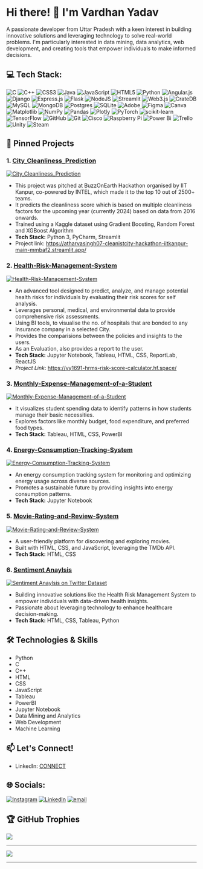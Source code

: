 # Hi there! 👋 I'm Vardhan Yadav

A passionate developer from Uttar Pradesh with a keen interest in building innovative solutions and leveraging technology to solve real-world problems. I'm particularly interested in data mining, data analytics, web development, and creating tools that empower individuals to make informed decisions.

## 💻 Tech Stack:
![C](https://img.shields.io/badge/c-%2300599C.svg?style=flat-square&logo=c&logoColor=white) ![C++](https://img.shields.io/badge/c++-%2300599C.svg?style=flat-square&logo=c%2B%2B&logoColor=white) ![CSS3](https://img.shields.io/badge/css3-%231572B6.svg?style=flat-square&logo=css3&logoColor=white) ![Java](https://img.shields.io/badge/java-%23ED8B00.svg?style=flat-square&logo=openjdk&logoColor=white) ![JavaScript](https://img.shields.io/badge/javascript-%23323330.svg?style=flat-square&logo=javascript&logoColor=%23F7DF1E) ![HTML5](https://img.shields.io/badge/html5-%23E34F26.svg?style=flat-square&logo=html5&logoColor=white) ![Python](https://img.shields.io/badge/python-3670A0?style=flat-square&logo=python&logoColor=ffdd54) ![Angular.js](https://img.shields.io/badge/angular.js-%23E23237.svg?style=flat-square&logo=angularjs&logoColor=white) ![Django](https://img.shields.io/badge/django-%23092E20.svg?style=flat-square&logo=django&logoColor=white) ![Express.js](https://img.shields.io/badge/express.js-%23404d59.svg?style=flat-square&logo=express&logoColor=%2361DAFB) ![Flask](https://img.shields.io/badge/flask-%23000.svg?style=flat-square&logo=flask&logoColor=white) ![NodeJS](https://img.shields.io/badge/node.js-6DA55F?style=flat-square&logo=node.js&logoColor=white) ![Streamlit](https://img.shields.io/badge/Streamlit-%23FE4B4B.svg?style=flat-square&logo=streamlit&logoColor=white) ![Web3.js](https://img.shields.io/badge/web3.js-F16822?style=flat-square&logo=web3.js&logoColor=white) ![CrateDB](https://img.shields.io/badge/CrateDB-009DC7?style=flat-square&logo=CrateDB&logoColor=white) ![MySQL](https://img.shields.io/badge/mysql-4479A1.svg?style=flat-square&logo=mysql&logoColor=white) ![MongoDB](https://img.shields.io/badge/MongoDB-%234ea94b.svg?style=flat-square&logo=mongodb&logoColor=white) ![Postgres](https://img.shields.io/badge/postgres-%23316192.svg?style=flat-square&logo=postgresql&logoColor=white) ![SQLite](https://img.shields.io/badge/sqlite-%2307405e.svg?style=flat-square&logo=sqlite&logoColor=white) ![Adobe](https://img.shields.io/badge/adobe-%23FF0000.svg?style=flat-square&logo=adobe&logoColor=white) ![Figma](https://img.shields.io/badge/figma-%23F24E1E.svg?style=flat-square&logo=figma&logoColor=white) ![Canva](https://img.shields.io/badge/Canva-%2300C4CC.svg?style=flat-square&logo=Canva&logoColor=white) ![Matplotlib](https://img.shields.io/badge/Matplotlib-%23ffffff.svg?style=flat-square&logo=Matplotlib&logoColor=black) ![NumPy](https://img.shields.io/badge/numpy-%23013243.svg?style=flat-square&logo=numpy&logoColor=white) ![Pandas](https://img.shields.io/badge/pandas-%23150458.svg?style=flat-square&logo=pandas&logoColor=white) ![Plotly](https://img.shields.io/badge/Plotly-%233F4F75.svg?style=flat-square&logo=plotly&logoColor=white) ![PyTorch](https://img.shields.io/badge/PyTorch-%23EE4C2C.svg?style=flat-square&logo=PyTorch&logoColor=white) ![scikit-learn](https://img.shields.io/badge/scikit--learn-%23F7931E.svg?style=flat-square&logo=scikit-learn&logoColor=white) ![TensorFlow](https://img.shields.io/badge/TensorFlow-%23FF6F00.svg?style=flat-square&logo=TensorFlow&logoColor=white) ![GitHub](https://img.shields.io/badge/github-%23121011.svg?style=flat-square&logo=github&logoColor=white) ![Git](https://img.shields.io/badge/git-%23F05033.svg?style=flat-square&logo=git&logoColor=white) ![Cisco](https://img.shields.io/badge/cisco-%23049fd9.svg?style=flat-square&logo=cisco&logoColor=black) ![Raspberry Pi](https://img.shields.io/badge/-Raspberry_Pi-C51A4A?style=flat-square&logo=Raspberry-Pi) ![Power Bi](https://img.shields.io/badge/power_bi-F2C811?style=flat-square&logo=powerbi&logoColor=black) ![Trello](https://img.shields.io/badge/Trello-%23026AA7.svg?style=flat-square&logo=Trello&logoColor=white) ![Unity](https://img.shields.io/badge/unity-%23000000.svg?style=flat-square&logo=unity&logoColor=white) ![Steam](https://img.shields.io/badge/steam-%23000000.svg?style=flat-square&logo=steam&logoColor=white)


## 📌 Pinned Projects

### 1. [City_Cleanliness_Prediction](https://github.com/VardhanYadav/City_Cleanliness_Prediction)

[![City_Cleanliness_Prediction](https://img.shields.io/github/languages/top/VardhanYadav/City_Cleanliness_Prediction)](https://github.com/VardhanYadav/City_Cleanliness_Prediction)

*   This project was pitched at BuzzOnEarth Hackathon organised by IIT Kanpur, co-powered by INTEL, which made it to the top 10 out of 2500+ teams.
*   It predicts the cleanliness score which is based on multiple cleanliness factors for the upcoming year (currently 2024) based on data from 2016 onwards.
*   Trained using a Kaggle dataset using Gradient Boosting, Random Forest and XGBoost Algorithm
*   **Tech Stack:** Python 3, PyCharm, Streamlit
*   Project link: https://atharvasingh07-cleanistcity-hackathon-iitkanpur-main-mmbaf2.streamlit.app/

### 2. [Health-Risk-Management-System](https://github.com/VardhanYadav/Health-Risk-Management-System)

[![Health-Risk-Management-System](https://img.shields.io/github/languages/top/VardhanYadav/Health-Risk-Management-System)](https://github.com/VardhanYadav/Health-Risk-Management-System)

*   An advanced tool designed to predict, analyze, and manage potential health risks for individuals by evaluating their risk scores for self analysis.
*   Leverages personal, medical, and environmental data to provide comprehensive risk assessments.
*   Using BI tools, to visualise the no. of hospitals that are bonded to any Insurance company in a selected City.
*   Provides the comparisions between the policies and insights to the users.
*   As an Evaluation, also provides a report to the user.
*   **Tech Stack:** Jupyter Notebook, Tableau, HTML, CSS, ReportLab, ReactJS
*   *Project Link*: https://vy1691-hrms-risk-score-calculator.hf.space/

  
### 3. [Monthly-Expense-Management-of-a-Student](https://github.com/VardhanYadav/Monthly-Expense-Management-of-a-Student)

[![Monthly-Expense-Management-of-a-Student](https://img.shields.io/github/languages/top/VardhanYadav/Monthly-Expense-Management-of-a-Student)](https://github.com/VardhanYadav/Monthly-Expense-Management-of-a-Student)

*   It visualizes student spending data to identify patterns in how students manage their basic necessities.
*   Explores factors like monthly budget, food expenditure, and preferred food types.
*   **Tech Stack:** Tableau, HTML, CSS, PowerBI

### 4. [Energy-Consumption-Tracking-System](https://github.com/VardhanYadav/Energy-Consumption-Tracking-System)

[![Energy-Consumption-Tracking-System](https://img.shields.io/github/languages/top/VardhanYadav/Energy-Consumption-Tracking-System)](https://github.com/VardhanYadav/Energy-Consumption-Tracking-System)

*   An energy consumption tracking system for monitoring and optimizing energy usage across diverse sources.
*   Promotes a sustainable future by providing insights into energy consumption patterns.
*   **Tech Stack:** Jupyter Notebook

### 5. [Movie-Rating-and-Review-System](https://github.com/VardhanYadav/Movie-Rating-and-Review-System)

[![Movie-Rating-and-Review-System](https://img.shields.io/github/languages/top/VardhanYadav/Movie-Rating-and-Review-System)](https://github.com/VardhanYadav/Movie-Rating-and-Review-System)

*   A user-friendly platform for discovering and exploring movies.
*   Built with HTML, CSS, and JavaScript, leveraging the TMDb API.
*   **Tech Stack:** HTML, CSS

### 6. [Sentiment Anaylsis](https://github.com/VardhanYadav/Sentiment-Analysis-on-Twitter-Dataset)

[![Sentiment Anaylsis on Twitter Dataset](https://img.shields.io/github/languages/top/VardhanYadav/Sentiment-Analysis-on-Twitter-Dataset)](https://github.com/VardhanYadav/Sentiment-Analysis-on-Twitter-Dataset)

*   Building innovative solutions like the Health Risk Management System to empower individuals with data-driven health insights.
*   Passionate about leveraging technology to enhance healthcare decision-making.
*   **Tech Stack:** HTML, CSS, Tableau, Python

## 🛠️ Technologies & Skills

*   Python
*   C
*   C++
*   HTML
*   CSS
*   JavaScript
*   Tableau
*   PowerBI
*   Jupyter Notebook
*   Data Mining and Analytics
*   Web Development
*   Machine Learning


## 📫 Let's Connect!

*   LinkedIn: [CONNECT](https://www.linkedin.com/in/vardhan-yadav-58498324a)


## 🌐 Socials:
[![Instagram](https://img.shields.io/badge/Instagram-%23E4405F.svg?logo=Instagram&logoColor=white)](https://instagram.com/https://www.instagram.com/vardy_017/) [![LinkedIn](https://img.shields.io/badge/LinkedIn-%230077B5.svg?logo=linkedin&logoColor=white)](https://linkedin.com/in/https://www.linkedin.com/in/vardhan-yadav-58498324a/) [![email](https://img.shields.io/badge/Email-D14836?logo=gmail&logoColor=white)](mailto:vardhan1535@gmail.com) 


## 🏆 GitHub Trophies
![](https://github-profile-trophy.vercel.app/?username=VardhanYadav&theme=radical&no-frame=false&no-bg=true&margin-w=4)

---
[![](https://visitcount.itsvg.in/api?id=VardhanYadav&icon=0&color=0)](https://visitcount.itsvg.in)

<!-- Proudly created with GPRM ( https://gprm.itsvg.in ) -->
---
